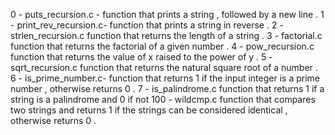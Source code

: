 0 - puts_recursion.c - function that prints a string , followed by a new line .
1 - print_rev_recursion.c- function that prints a string in reverse .
2 - strlen_recursion.c function that returns the length of a string .
3 - factorial.c function that returns the factorial of a given number .
4 - pow_recursion.c function that returns the value of x raised to the power of y .
5 - sqrt_recursion.c function that returns the natural square root of a number .
6 - is_prime_number.c- function that returns 1 if the input integer is a prime number , otherwise returns 0 .
7 - is_palindrome.c function that returns 1 if a string is a palindrome and 0 if not
100 - wildcmp.c function that compares two strings and returns 1 if the strings can be considered identical , otherwise returns 0 .
